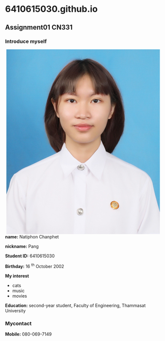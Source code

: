 # 6410615030.github.io
## Assignment01 CN331
### Introduce myself

<img src="myPicture.jpg" width="500" align="right" />


**name:** Natiphon Chanphet

**nickname:** Pang

**Student ID:** 6410615030

**Birthday:** 16 <sup>th</sup>  October 2002

**My interest** 
- cats
- music
- movies

**Education:** second-year student, Faculty of Engineering, Thammasat University





### Mycontact
**Mobile:** 080-069-7149

